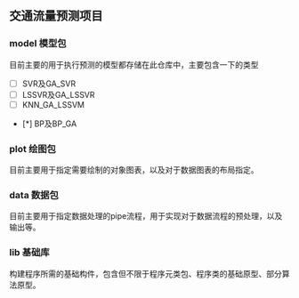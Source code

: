 ## 交通流量预测项目


### model 模型包

目前主要的用于执行预测的模型都存储在此仓库中，主要包含一下的类型

- [ ] SVR及GA_SVR
- [ ] LSSVR及GA_LSSVR
- [ ] KNN_GA_LSSVM
- [*] BP及BP_GA

### plot 绘图包

目前主要用于指定需要绘制的对象图表，以及对于数据图表的布局指定。


### data 数据包

目前主要用于指定数据处理的pipe流程，用于实现对于数据流程的预处理，以及输出等。

### lib 基础库

构建程序所需的基础构件，包含但不限于程序元类包、程序类的基础原型、部分算法原型。
